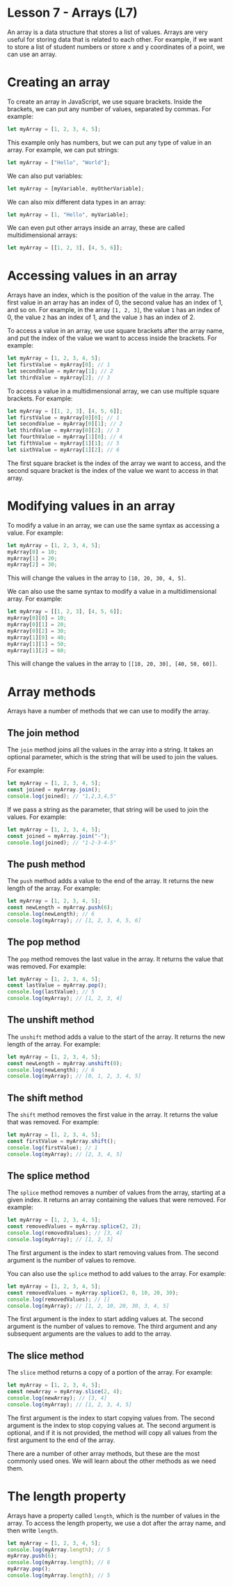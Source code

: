 # Lesson 7 - Arrays (L7)

An array is a data structure that stores a list of values.
Arrays are very useful for storing data that is related to each other.
For example, if we want to store a list of student numbers or store x and y coordinates of a point, we can use an array.

# Creating an array

To create an array in JavaScript, we use square brackets.
Inside the brackets, we can put any number of values, separated by commas.
For example:

```js
let myArray = [1, 2, 3, 4, 5];
```

This example only has numbers, but we can put any type of value in an array.
For example, we can put strings:

```js
let myArray = ["Hello", "World"];
```

We can also put variables:

```js
let myArray = [myVariable, myOtherVariable];
```

We can also mix different data types in an array:

```js
let myArray = [1, "Hello", myVariable];
```

We can even put other arrays inside an array, these are called multidimensional arrays:

```js
let myArray = [[1, 2, 3], [4, 5, 6]];
```

# Accessing values in an array

Arrays have an index, which is the position of the value in the array.
The first value in an array has an index of 0, the second value has an index of 1, and so on.
For example, in the array `[1, 2, 3]`, the value `1` has an index of 0, the value `2` has an index of 1, and the value `3` has an index of 2.

To access a value in an array, we use square brackets after the array name, and put the index of the value we want to access inside the brackets.
For example:

```js
let myArray = [1, 2, 3, 4, 5];
let firstValue = myArray[0]; // 1
let secondValue = myArray[1]; // 2
let thirdValue = myArray[2]; // 3
```

To access a value in a multidimensional array, we can use multiple square brackets.
For example:

```js
let myArray = [[1, 2, 3], [4, 5, 6]];
let firstValue = myArray[0][0]; // 1
let secondValue = myArray[0][1]; // 2
let thirdValue = myArray[0][2]; // 3
let fourthValue = myArray[1][0]; // 4
let fifthValue = myArray[1][1]; // 5
let sixthValue = myArray[1][2]; // 6
```

The first square bracket is the index of the array we want to access, and the second square bracket is the index of the value we want to access in that array.

# Modifying values in an array

To modify a value in an array, we can use the same syntax as accessing a value.
For example:

```js
let myArray = [1, 2, 3, 4, 5];
myArray[0] = 10;
myArray[1] = 20;
myArray[2] = 30;
```

This will change the values in the array to `[10, 20, 30, 4, 5]`.

We can also use the same syntax to modify a value in a multidimensional array.
For example:

```js
let myArray = [[1, 2, 3], [4, 5, 6]];
myArray[0][0] = 10;
myArray[0][1] = 20;
myArray[0][2] = 30;
myArray[1][0] = 40;
myArray[1][1] = 50;
myArray[1][2] = 60;
```

This will change the values in the array to `[[10, 20, 30], [40, 50, 60]]`.

# Array methods

Arrays have a number of methods that we can use to modify the array.

## The join method

The `join` method joins all the values in the array into a string.
It takes an optional parameter, which is the string that will be used to join the values.

For example:

```js
let myArray = [1, 2, 3, 4, 5];
const joined = myArray.join();
console.log(joined); // "1,2,3,4,5"
```

If we pass a string as the parameter, that string will be used to join the values.
For example:

```js
let myArray = [1, 2, 3, 4, 5];
const joined = myArray.join("-");
console.log(joined); // "1-2-3-4-5"
```

## The push method

The `push` method adds a value to the end of the array.
It returns the new length of the array.
For example:

```js
let myArray = [1, 2, 3, 4, 5];
const newLength = myArray.push(6);
console.log(newLength); // 6
console.log(myArray); // [1, 2, 3, 4, 5, 6]
```

## The pop method

The `pop` method removes the last value in the array.
It returns the value that was removed.
For example:

```js
let myArray = [1, 2, 3, 4, 5];
const lastValue = myArray.pop();
console.log(lastValue); // 5
console.log(myArray); // [1, 2, 3, 4]
```

## The unshift method

The `unshift` method adds a value to the start of the array.
It returns the new length of the array.
For example:

```js
let myArray = [1, 2, 3, 4, 5];
const newLength = myArray.unshift(0);
console.log(newLength); // 6
console.log(myArray); // [0, 1, 2, 3, 4, 5]
```

## The shift method

The `shift` method removes the first value in the array.
It returns the value that was removed.
For example:

```js
let myArray = [1, 2, 3, 4, 5];
const firstValue = myArray.shift();
console.log(firstValue); // 1
console.log(myArray); // [2, 3, 4, 5]
```

## The splice method

The `splice` method removes a number of values from the array, starting at a given index.
It returns an array containing the values that were removed.
For example:

```js
let myArray = [1, 2, 3, 4, 5];
const removedValues = myArray.splice(2, 2);
console.log(removedValues); // [3, 4]
console.log(myArray); // [1, 2, 5]
```

The first argument is the index to start removing values from.
The second argument is the number of values to remove.

You can also use the `splice` method to add values to the array.
For example:

```js
let myArray = [1, 2, 3, 4, 5];
const removedValues = myArray.splice(2, 0, 10, 20, 30);
console.log(removedValues); // []
console.log(myArray); // [1, 2, 10, 20, 30, 3, 4, 5]
```

The first argument is the index to start adding values at.
The second argument is the number of values to remove.
The third argument and any subsequent arguments are the values to add to the array.

## The slice method

The `slice` method returns a copy of a portion of the array.
For example:

```js
let myArray = [1, 2, 3, 4, 5];
const newArray = myArray.slice(2, 4);
console.log(newArray); // [3, 4]
console.log(myArray); // [1, 2, 3, 4, 5]
```

The first argument is the index to start copying values from.
The second argument is the index to stop copying values at.
The second argument is optional, and if it is not provided, the method will copy all values from the first argument to the end of the array.

There are a number of other array methods, but these are the most commonly used ones.
We will learn about the other methods as we need them.

# The length property

Arrays have a property called `length`, which is the number of values in the array.
To access the length property, we use a dot after the array name, and then write `length`.

```js
let myArray = [1, 2, 3, 4, 5];
console.log(myArray.length); // 5
myArray.push(6);
console.log(myArray.length); // 6
myArray.pop();
console.log(myArray.length); // 5
```
